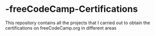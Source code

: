 # -freeCodeCamp-Certifications
This repository contains all the projects that I carried out to obtain the certifications on freeCodeCamp.org in different areas
